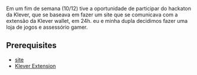 
Em um fim de semana (10/12) tive a oportunidade de participar do hackaton da Klever,
que se baseava em fazer um site que se comunicava com a extensão da Klever wallet, em 24h.
eu e minha dupla decidimos fazer uma loja de jogos e assessório gamer.

## Prerequisites

- [site](https://loja-klever-production.up.railway.app/)
- [Klever Extension](http://klever.finance/wallet)
